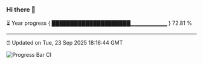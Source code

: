 ### Hi there 👋

⏳ Year progress { █████████████████████▁▁▁▁▁▁▁▁▁ } 72.81 %

---

⏰ Updated on Tue, 23 Sep 2025 18:16:44 GMT

![Progress Bar CI](https://github.com/Shyam-Makwana/GitHub-Actions-Demo/workflows/Progress%20Bar%20CI/badge.svg)
